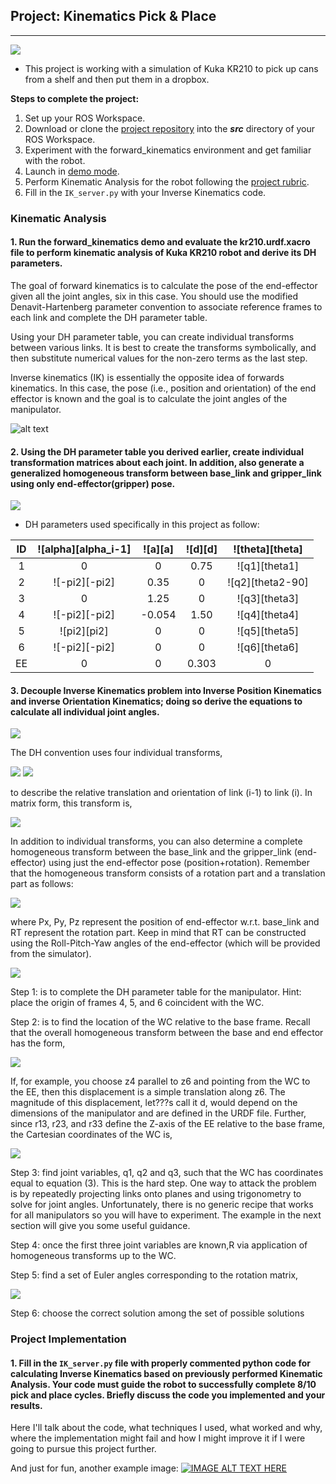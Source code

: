 ## Project: Kinematics Pick & Place

---
![][image6]  

* This project is working with a simulation of Kuka KR210 to pick up cans from a shelf and then put them in a dropbox.  
  
**Steps to complete the project:**  

1. Set up your ROS Workspace.
2. Download or clone the [project repository](https://github.com/udacity/RoboND-Kinematics-Project) into the ***src*** directory of your ROS Workspace.  
3. Experiment with the forward_kinematics environment and get familiar with the robot.
4. Launch in [demo mode](https://classroom.udacity.com/nanodegrees/nd209/parts/7b2fd2d7-e181-401e-977a-6158c77bf816/modules/8855de3f-2897-46c3-a805-628b5ecf045b/lessons/91d017b1-4493-4522-ad52-04a74a01094c/concepts/ae64bb91-e8c4-44c9-adbe-798e8f688193).
5. Perform Kinematic Analysis for the robot following the [project rubric](https://review.udacity.com/#!/rubrics/972/view).
6. Fill in the `IK_server.py` with your Inverse Kinematics code. 


[//]: # (Image References)

[image1]: ./misc_images/misc1.png
[image2]: ./misc_images/misc3.png
[image3]: ./misc_images/misc2.png
[image4]: ./misc_images/misc4.png
[image5]: ./misc_images/misc5.png
[image6]: ./misc_images/misc6.png
[image7]: ./misc_images/misc7.png
[image8]: ./misc_images/misc8.png
[image9]: ./misc_images/misc9.png
[image10]: ./misc_images/misc10.png
[image11]: ./misc_images/image-3.png
[image12]: ./misc_images/image-4.png
[image13]: ./misc_images/image-5.png
### Kinematic Analysis
#### 1. Run the forward_kinematics demo and evaluate the kr210.urdf.xacro file to perform kinematic analysis of Kuka KR210 robot and derive its DH parameters.

The goal of forward kinematics is to calculate the pose of the end-effector given all the joint angles, six in this case. You should use the modified Denavit-Hartenberg parameter convention to associate reference frames to each link and complete the DH parameter table.

Using your DH parameter table, you can create individual transforms between various links. It is best to create the transforms symbolically, and then substitute numerical values for the non-zero terms as the last step.

Inverse kinematics (IK) is essentially the opposite idea of forwards kinematics. In this case, the pose (i.e., position and orientation) of the end effector is known and the goal is to calculate the joint angles of the manipulator.

![alt text][image1]

#### 2. Using the DH parameter table you derived earlier, create individual transformation matrices about each joint. In addition, also generate a generalized homogeneous transform between base_link and gripper_link using only end-effector(gripper) pose.
  
![][image7]  

* DH parameters used specifically in this project as follow:

|ID   |![alpha][alpha_i-1] |![a][a] |![d][d] |![theta][theta]    |
|:---:|:------------------:|:------:|:------:|:-----------------:| 
|    1|                  0 |      0 |   0.75 |     ![q1][theta1] |
|    2|      ![-pi2][-pi2] |   0.35 |      0 |  ![q2][theta2-90] |
|    3|                  0 |   1.25 |      0 |     ![q3][theta3] |
|    4|      ![-pi2][-pi2] | -0.054 |   1.50 |     ![q4][theta4] |
|    5|        ![pi2][pi2] |      0 |      0 |     ![q5][theta5] |
|    6|      ![-pi2][-pi2] |      0 |      0 |     ![q6][theta6] |
|   EE|                  0 |      0 |  0.303 |                 0 |

#### 3. Decouple Inverse Kinematics problem into Inverse Position Kinematics and inverse Orientation Kinematics; doing so derive the equations to calculate all individual joint angles.  


![][image2]    

The DH convention uses four individual transforms,

![][image8]
![][image5]  

to describe the relative translation and orientation of link (i-1) to link (i). In matrix form, this transform is,

![][image9]  

In addition to individual transforms, you can also determine a complete homogeneous transform between the base_link and the gripper_link (end-effector) using just the end-effector pose (position+rotation). Remember that the homogeneous transform consists of a rotation part and a translation part as follows:
 
![][image10]  

where Px, Py, Pz represent the position of end-effector w.r.t. base_link and RT represent the rotation part. Keep in mind that RT can be constructed using the Roll-Pitch-Yaw angles of the end-effector (which will be provided from the simulator).




![][image4]  

Step 1: is to complete the DH parameter table for the manipulator. Hint: place the origin of frames 4, 5, and 6 coincident with the WC.

Step 2: is to find the location of the WC relative to the base frame. Recall that the overall homogeneous transform between the base and end effector has the form, 

![][image11]  

If, for example, you choose z4 parallel to z6 and pointing from the WC to the EE, then this displacement is a simple translation along z6. The magnitude of this displacement, let???s call it d, would depend on the dimensions of the manipulator and are defined in the URDF file. Further, since r13, r23, and r33 define the Z-axis of the EE relative to the base frame, the Cartesian coordinates of the WC is,  

![][image12]  

Step 3: find joint variables, q1, q2 and q3, such that the WC has coordinates equal to equation (3). This is the hard step. One way to attack the problem is by repeatedly projecting links onto planes and using trigonometry to solve for joint angles. Unfortunately, there is no generic recipe that works for all manipulators so you will have to experiment. The example in the next section will give you some useful guidance.

Step 4: once the first three joint variables are known,R via application of homogeneous transforms up to the WC.

Step 5: find a set of Euler angles corresponding to the rotation matrix,  

![][image13]  

Step 6: choose the correct solution among the set of possible solutions

### Project Implementation

#### 1. Fill in the `IK_server.py` file with properly commented python code for calculating Inverse Kinematics based on previously performed Kinematic Analysis. Your code must guide the robot to successfully complete 8/10 pick and place cycles. Briefly discuss the code you implemented and your results. 


Here I'll talk about the code, what techniques I used, what worked and why, where the implementation might fail and how I might improve it if I were going to pursue this project further.  


And just for fun, another example image:
[![IMAGE ALT TEXT HERE](https://img.youtube.com/vi/MdpdmbwKlCA/0.jpg)](https://www.youtube.com/watch?v=MdpdmbwKlCA)


